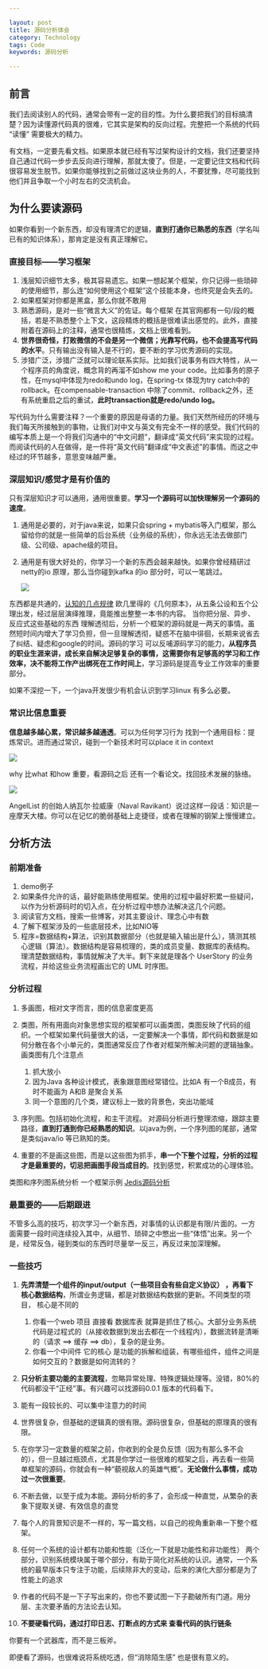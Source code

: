 ```yaml
---

layout: post
title: 源码分析体会
category: Technology
tags: Code
keywords: 源码分析

---
```


## 前言

我们去阅读别人的代码，通常会带有一定的目的性。为什么要把我们的目标搞清楚？因为读懂源代码真的很难，它其实是架构的反向过程。完整把一个系统的代码 “读懂” 需要极大的精力。

有文档，一定要先看文档。如果原本就已经有写过架构设计的文档，我们还要坚持自己通过代码一步步去反向进行理解，那就太傻了。但是，一定要记住文档和代码很容易发生脱节。如果你能够找到之前做过这块业务的人，不要犹豫，尽可能找到他们并且争取一个小时左右的交流机会。

## 为什么要读源码

如果你看到一个新东西，却没有理清它的逻辑，**直到打通你已熟悉的东西**（学名叫已有的知识体系），那肯定是没有真正理解它。

### 直接目标——学习框架

1. 浅层知识细节太多，极其容易遗忘。如果一想起某个框架，你只记得一些琐碎的使用细节，那么连“如何使用这个框架”这个技能本身，也终究是会失去的。
2. 如果框架对你都是黑盒，那么你就不敢用
3. 熟悉源码，是对一些“微言大义”的佐证。每个框架 在其官网都有一句/段的概括，若是不熟悉整个上下文，这段精炼的概括是很难读出感觉的。此外，直接附着在源码上的注释，通常也很精炼，文档上很难看到。
4. **世界很奇怪，打败微信的不会是另一个微信；光靠写代码，也不会提高写代码的水平**。只有输出没有输入是不行的，要不断的学习优秀源码的实现。
5. 涉猎广泛，涉猎广泛就可以理论联系实际。比如我们说事务有四大特性，从一个程序员的角度说，概念背的再溜不如show me your code。比如事务的原子性，在mysql中体现为redo和undo log，在spring-tx 体现为try catch中的rollback。在compensable-transaction 中除了commit、rollback之外，还有系统重启之后的重试，**此时transaction就是redo/undo log。**

写代码为什么需要注释？一个重要的原因是母语的力量。我们天然所经历的环境与我们每天所接触到的事物，让我们对中文与英文有完全不一样的感受。我们代码的编写本质上是一个将我们沟通中的“中文问题”，翻译成“英文代码”来实现的过程。而阅读代码的人在做得，是一件将“英文代码”翻译成“中文表述”的事情。而这之中经过的环节越多，意思变味越严重。

### 深层知识/感觉才是有价值的

只有深层知识才可以通用，通用很重要。**学习一个源码可以加快理解另一个源码的速度**。

1. 通用是必要的，对于java来说，如果只会spring + mybatis等入门框架，那么留给你的就是一些简单的后台系统（业务级的系统），你永远无法去做部门级、公司级、apache级的项目。
2. 通用是有很大好处的，你学习一个新的东西会越来越快。如果你曾经精研过netty的io 原理，那么当你碰到kafka 的io 部分时，可以一笔跳过。

    ![](/public/upload/other/framework_io.png)

东西都是共通的，[认知的几点规律](http://qiankunli.github.io/2018/11/05/cognition.html) 欧几里得的《几何原本》，从五条公设和五个公理出发，经过层层演绎推理，竟能推出整整一本书的内容。 当你把分层、异步、反应式这些基础的东西 理解透彻后，分析一个框架的源码就是一两天的事情。虽然短时间内增大了学习负担，但一旦理解透彻，疑惑不在脑中徘徊，长期来说省去了纠结、疑虑和google的时间。源码的学习 可以反哺源码学习的能力，**从程序员的职业生涯来讲，成长来自解决足够复杂的事情，这需要你有足够高的学习和工作效率，决不能将工作产出绑死在工作时间上**，学习源码是提高专业工作效率的重要部分。

如果不深挖一下，一个java开发很少有机会认识到学习linux 有多么必要。

### 常识比信息重要

**信息越多越心累，常识越多越通透**。可以为任何学习行为 找到一个通用目标：提炼常识。进而通过常识，碰到一个新技术时可以place it in context

![](/public/upload/other/common_sense_vs_infomation.png)

why 比what 和how 重要，看源码之后 还有一个看论文。找回技术发展的脉络。

![](/public/upload/code/learn_article.png)

AngelList 的创始人纳瓦尔·拉威康（Naval Ravikant）说过这样一段话：知识是一座摩天大楼。你可以在记忆的脆弱基础上走捷径，或者在理解的钢架上慢慢建立。

## 分析方法

### 前期准备

1. demo例子
2. 如果条件允许的话，最好能熟练使用框架。使用的过程中最好积累一些疑问，以作为分析源码时的切入点，在分析过程中想办法解决这几个问题。
3. 阅读官方文档，搜索一些博客，对其主要设计、理念心中有数
4. 了解下框架涉及的一些底层技术，比如NIO等
5. 程序=数据结构+算法，识别其数据部分（也就是输入输出是什么），猜测其核心逻辑（算法）。数据结构是容易梳理的，类的成员变量、数据库的表结构。理清楚数据结构，事情就解决了大半。剩下来就是理各个 UserStory 的业务流程，并给这些业务流程画出它的 UML 时序图。

### 分析过程

1. 多画图，相对文字而言，图的信息密度更高
1. 类图，所有用面向对象思想实现的框架都可以画类图，类图反映了代码的组织。一个框架如果代码量很大的话，一定要解决一个事情，即代码和数据是如何分散在各个小单元的，类图通常反应了作者对框架所解决问题的逻辑抽象。画类图有几个注意点

    1. 抓大放小
    2. 因为Java 各种设计模式，表象跟意图经常错位。比如A 有一个B成员，有时不能画为 A和B 是聚合关系
    3. 同一个意图的几个类，建议标上一致的背景色，突出功能域
2. 序列图。包括初始化流程，和主干流程。 对源码分析进行整理浓缩，跟踪主要路径，**直到打通到你已经熟悉的知识**。以java为例，一个序列图的尾部，通常是类似java/io 等已熟知的类。
3. 重要的不是画这些图，而是以这些图为抓手，**串一个下整个过程，分析的过程才是最重要的，切忌把画图手段当成目的**。找到感觉，积累成功的心理体验。

类图和序列图系统分析 一个框架示例 [Jedis源码分析](http://qiankunli.github.io/2016/06/07/jedis_source.html)

### 最重要的——后期跟进

不管多么高的技巧，初次学习一个新东西，对事情的认识都是有限/片面的。一方面需要一段时间连续投入其中，从细节、琐碎之中憋出一些“体悟”出来。另一个是，经常反刍，碰到类似的东西时尽量举一反三，再反过来加深理解。

### 一些技巧

1. **先弄清楚一个组件的input/output（一些项目会有些自定义协议） ，再看下核心数据结构**，所谓业务逻辑，都是对数据结构数据的更新。不同类型的项目， 核心是不同的

    1. 你看一个web 项目 直接看 数据库表 就算是抓住了核心。大部分业务系统代码是过程式的（从接收数据到发出去都在一个线程内），数据流转是清晰的（请求 ==> 缓存 ==> db），复杂的是业务。
    2. 你看一个中间件 它的核心 是功能的拆解和组装，有哪些组件，组件之间是如何交互的？数据是如何流转的？
1. **只分析主要功能的主要流程**，忽略异常处理、特殊逻辑处理等。没错，80%的代码都没干“正经”事。有兴趣可以找源码0.0.1 版本的代码看下。
2. 能有一段较长的、可以集中注意力的时间
3. 世界很复杂，但基础的逻辑真的很有限。源码很复杂，但基础的原理真的很有限。
4. 在你学习一定数量的框架之前，你收到的全是负反馈（因为有那么多不会的），但一旦越过瓶颈点，尤其是你学过一些很难的框架之后，再去看一些简单框架的源码，你就会有一种“藐视敌人的英雄气概”。**无论做什么事情，成功过一次很重要**。
5. 不断去做，以至于成为本能。源码分析的多了，会形成一种直觉，从繁杂的表象下提取关键、有效信息的直觉
6. 每个人的背景知识是不一样的，写一篇文档，以自己的视角重新串一下整个框架。
7. 任何一个系统的设计都有功能和性能（泛化一下就是功能性和非功能性） 两个部分，识别系统模块属于哪个部分，有助于简化对系统的认识。通常，一个系统的最早版本只专注于功能，后续除非大的变动，后来的演化大部分都是为了性能上的追求
8. 作者的代码不是一下子写出来的，你也不要试图一下子勘破所有门道。用分层、主次要矛盾的方法论去认知。
9. **不要硬看代码，通过打印日志、打断点的方式来 查看代码的执行链条**


你要有一个武器库，而不是三板斧。

即便看了源码，也很难说将系统吃透，但“消除陌生感” 也是很有意义的。

